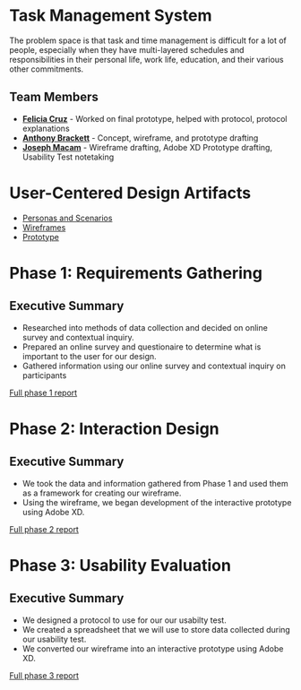 # Task Management System

The problem space is that task and time management is difficult for a lot of people, especially when they have multi-layered schedules and responsibilities in their personal life, work life, education, and their various other commitments.

## Team Members

* **[Felicia Cruz](https://usabilityengineering.github.io/ux-portfolio-FeliciaCruz-24/)** - Worked on final prototype, helped with protocol, protocol explanations
* **[Anthony Brackett](https://usabilityengineering.github.io/ux-portfolio-Brackett1/)** - Concept, wireframe, and prototype drafting 
* **[Joseph Macam](https://usabilityengineering.github.io/ux-portfolio-jdmacam/)** - Wireframe drafting, Adobe XD Prototype drafting, Usability Test notetaking

# User-Centered Design Artifacts

* [Personas and Scenarios](personas-scenarios.md)
* [Wireframes](assets/TaskMasters_finalwireframe.pdf)
* [Prototype](https://xd.adobe.com/view/1db9ead2-34be-4b91-ba7c-0afac8078824-48ea/)

# Phase 1: Requirements Gathering

## Executive Summary

* Researched into methods of data collection and decided on online survey and contextual inquiry.
* Prepared an online survey and questionaire to determine what is important to the user for our design.
* Gathered information using our online survey and contextual inquiry on participants

[Full phase 1 report](phase1/)

# Phase 2: Interaction Design

## Executive Summary

* We took the data and information gathered from Phase 1 and used them as a framework for creating our wireframe.
* Using the wireframe, we began development of the interactive prototype using Adobe XD.

[Full phase 2 report](phase2/)

# Phase 3: Usability Evaluation

## Executive Summary

* We designed a protocol to use for our our usabilty test.
* We created a spreadsheet that we will use to store data collected during our usability test.
* We converted our wireframe into an interactive prototype using Adobe XD.

[Full phase 3 report](phase3/)
